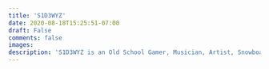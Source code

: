 ```yaml
---
title: 'S1D3WYZ'
date: 2020-08-18T15:25:51-07:00
draft: False
comments: false
images:
description: 'S1D3WYZ is an Old School Gamer, Musician, Artist, Snowboarder, Content Creator, and Tech Enthusiast. From Pitfall to Prince of Persia, Mario to Metroid, Final Fantasy to F-Zero to the latest hit titles.'
---
```

